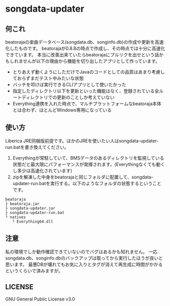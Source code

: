 # songdata-updater

## 何これ

beatorajaの楽曲データベース(songdata.db、songinfo.db)の作成や更新を高速化したものです。
beatorajaが0.8.8の時点で作成し、その時点では十分に高速化できています。
本当に改善出来ていたらbeatorajaにプルリクを出せという話かもしれませんが以下の理由から機能を切り出したアプリとして作っています。

- とりあえず動くようにしただけでJavaのコードとしての品質はあまり考慮しておらずまだテスト中みたいな状態
- バッチを叩けば実行できるCLIアプリとして使いたかった
- 指定したディレクトリ以下を更新といった機能はなく、登録されている全ルートディレクトリでの更新のことしか考えていない
- Everything連携を入れた時点で、マルチプラットフォームなbeatoraja本体とは合わず、ほとんどWindows専用になっている

## 使い方

Liberica JRE同梱版前提です。ほかのJREを使いたい人はsongdata-updater-run.batを書き換えてください。

1. Everythingが常駐していて、BMSデータのあるディレクトリを監視している状態だと最大限にパフォーマンスが発揮されます。(Everythingなくても動くし多少は高速化されています)
2. zipを解凍した中身をbeatorajaと同じフォルダに配置して、songdata-updater-run.batを実行する。以下のようなフォルダの状態するということです。

```ディレクトリ構成
beatoraja
├ beatoraja.jar
├ songdata-updater.jar
├ songdata-updater-run.bat
└ natives
   └ Everything64.dll
```

## 注意

私の環境でしか動作確認できていないのでバグはあるかも知れません。
一応songdata.db、songinfo.dbのバックアップは取ってから実行したほうが良いと思います。
最悪DBが壊れてもお気に入りとタグが消えて再生成に時間がかかるというくらいで済みますが。

## LICENSE

GNU General Public License v3.0